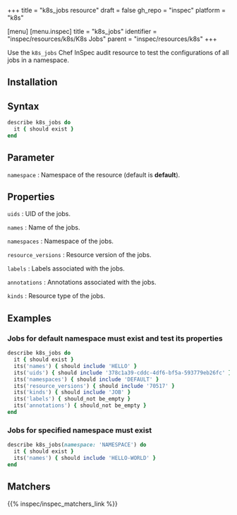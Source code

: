 +++
title = "k8s_jobs resource"
draft = false
gh_repo = "inspec"
platform = "k8s"

[menu]
[menu.inspec]
title = "k8s_jobs"
identifier = "inspec/resources/k8s/K8s Jobs"
parent = "inspec/resources/k8s"
+++

Use the `k8s_jobs` Chef InSpec audit resource to test the configurations of all jobs in a namespace.

## Installation

## Syntax

```ruby
describe k8s_jobs do
  it { should exist }
end
```

## Parameter

`namespace`
: Namespace of the resource (default is **default**).

## Properties

`uids`
: UID of the jobs.

`names`
: Name of the jobs.

`namespaces`
: Namespace of the jobs.

`resource_versions`
: Resource version of the jobs.

`labels`
: Labels associated with the jobs.

`annotations`
: Annotations associated with the jobs.

`kinds`
: Resource type of the jobs.

## Examples

### Jobs for default namespace must exist and test its properties

```ruby
describe k8s_jobs do
  it { should exist }
  its('names') { should include 'HELLO' }
  its('uids') { should include '378c1a39-cddc-4df6-bf5a-593779eb26fc' }
  its('namespaces') { should include 'DEFAULT' }
  its('resource_versions') { should include '70517' }
  its('kinds') { should include 'JOB' }
  its('labels') { should_not be_empty }
  its('annotations') { should_not be_empty }
end
```

### Jobs for specified namespace must exist

```ruby
describe k8s_jobs(namespace: 'NAMESPACE') do
  it { should exist }
  its('names') { should include 'HELLO-WORLD' }
end
```

## Matchers

{{% inspec/inspec_matchers_link %}}
